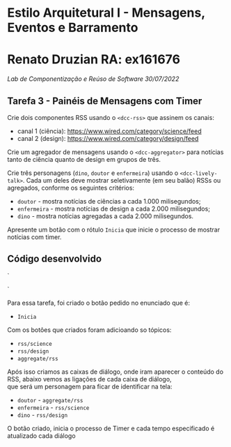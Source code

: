 # Estilo Arquitetural I - Mensagens, Eventos e Barramento
# Renato Druzian RA: ex161676
*Lab de Componentização e Reúso de Software 30/07/2022*

## Tarefa 3 - Painéis de Mensagens com Timer

Crie dois componentes RSS usando o `<dcc-rss>` que assinem os canais:
  * canal 1 (ciência): https://www.wired.com/category/science/feed
  * canal 2 (design): https://www.wired.com/category/design/feed

Crie um agregador de mensagens usando o `<dcc-aggregator>` para notícias tanto de ciência quanto de design em grupos de três.

Crie três personagens (`dino`, `doutor` e `enfermeira`) usando o `<dcc-lively-talk>`. Cada um deles deve mostrar seletivamente (em seu balão) RSSs ou agregados, conforme os seguintes critérios:
* `doutor` - mostra notícias de ciências a cada 1.000 milisegundos;
* `enfermeira` - mostra notícias de design a cada 2.000 milisegundos;
* `dino` - mostra notícias agregadas a cada 2.000 milisegundos.

Apresente um botão com o rótulo `Inicia` que inicie o processo de mostrar notícias com timer.

## Código desenvolvido

`
<dcc-rss 
  source="https://www.wired.com/category/science/feed" 
  subscribe="next/rss/science:next" 
  topic="rss/science">
</dcc-rss>

<dcc-rss 
  source="https://www.wired.com/category/design/feed" 
  subscribe="next/rss/design:next" 
  topic="rss/design">
</dcc-rss>

<dcc-aggregator topic="aggregate/rss" quantity="3" subscribe="rss/science"></dcc-aggregator>

<dcc-aggregator topic="aggregate/rss" quantity="3" subscribe="rss/design"></dcc-aggregator>

<dcc-lively-talk 
    character="https://harena-lab.github.io/harena-docs/dccs/tutorial/images/doctor.png" 
    speech="Compact: " 
    subscribe="aggregate/rss:speech">
</dcc-lively-talk>

<dcc-lively-talk 
    character="https://harena-lab.github.io/harena-docs/dccs/tutorial/images/nurse.png" 
    speech="Noticias: " 
    subscribe="rss/science:speech">
    <dcc-timer 
      cycles="10" 
      interval="2000" 
      topic="next/rss/science"
      subscribe="start/timer:start">
    </dcc-timer>
</dcc-lively-talk>

<dcc-lively-talk 
    speech="Eu ouvi sobre: " 
    subscribe="rss/design:speech">
    <dcc-timer 
      cycles="10" 
      interval="1000" 
      topic="next/rss/design"
      subscribe="start/timer:start">
    </dcc-timer>
</dcc-lively-talk>

<dcc-button label="Inicia" topic="start/timer"></dcc-button>
`

Para essa tarefa, foi criado o botão pedido no enunciado que é:
* `Inicia`

Com os botôes que criados foram adicioando so tópicos: 
* `rss/science`
* `rss/design`
* `aggregate/rss`

Após isso criamos as caixas de diálogo, onde iram aparecer o conteúdo do RSS, abaixo vemos as ligações de cada caixa de diálogo, \
que será um personagem para ficar de identificar na tela:
* `doutor` - `aggregate/rss`
* `enfermeira` - `rss/science`
* `dino` - `rss/design`

O botão criado, inicia o processo de Timer e cada tempo especificado é atualizado cada diálogo